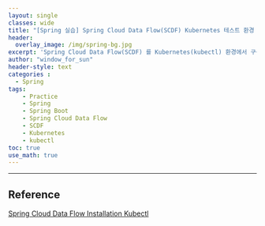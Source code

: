 ```yaml
--- 
layout: single
classes: wide
title: "[Spring 실습] Spring Cloud Data Flow(SCDF) Kubernetes 테스트 환경 구축"
header:
  overlay_image: /img/spring-bg.jpg
excerpt: 'Spring Cloud Data Flow(SCDF) 를 Kubernetes(kubectl) 환경에서 구성해보자'
author: "window_for_sun"
header-style: text
categories :
  - Spring
tags:
    - Practice
    - Spring
    - Spring Boot
    - Spring Cloud Data Flow
    - SCDF
    - Kubernetes
    - kubectl
toc: true
use_math: true
---  
```



---  
## Reference
[Spring Cloud Data Flow Installation Kubectl](https://dataflow.spring.io/docs/installation/kubernetes/kubectl/)
